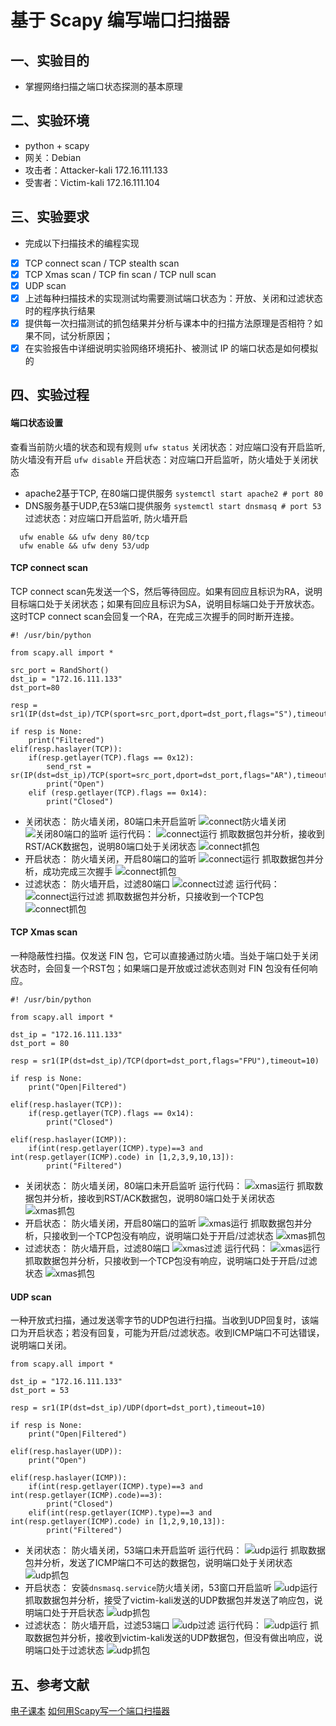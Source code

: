 # 基于 Scapy 编写端口扫描器
## 一、实验目的
- 掌握网络扫描之端口状态探测的基本原理
## 二、实验环境
- python + scapy
- 网关：Debian
- 攻击者：Attacker-kali 172.16.111.133
- 受害者：Victim-kali 172.16.111.104
## 三、实验要求
- 完成以下扫描技术的编程实现
- [x] TCP connect scan / TCP stealth scan
- [x] TCP Xmas scan / TCP fin scan / TCP null scan
- [x] UDP scan
- [x] 上述每种扫描技术的实现测试均需要测试端口状态为：开放、关闭和过滤状态时的程序执行结果
- [x] 提供每一次扫描测试的抓包结果并分析与课本中的扫描方法原理是否相符？如果不同，试分析原因；
- [x] 在实验报告中详细说明实验网络环境拓扑、被测试 IP 的端口状态是如何模拟的
## 四、实验过程
#### 端口状态设置
查看当前防火墙的状态和现有规则
`ufw status`
关闭状态：对应端口没有开启监听, 防火墙没有开启
`ufw disable`
开启状态：对应端口开启监听，防火墙处于关闭状态
- apache2基于TCP, 在80端口提供服务
`systemctl start apache2 # port 80`
- DNS服务基于UDP,在53端口提供服务
`systemctl start dnsmasq # port 53`
过滤状态：对应端口开启监听, 防火墙开启
```
  ufw enable && ufw deny 80/tcp
  ufw enable && ufw deny 53/udp
```
#### TCP connect scan
TCP connect scan先发送一个S，然后等待回应。如果有回应且标识为RA，说明目标端口处于关闭状态；如果有回应且标识为SA，说明目标端口处于开放状态。这时TCP connect scan会回复一个RA，在完成三次握手的同时断开连接。
```
#! /usr/bin/python

from scapy.all import *

src_port = RandShort()
dst_ip = "172.16.111.133"
dst_port=80

resp = sr1(IP(dst=dst_ip)/TCP(sport=src_port,dport=dst_port,flags="S"),timeout=10)

if resp is None:
    print("Filtered")
elif(resp.haslayer(TCP)):
    if(resp.getlayer(TCP).flags == 0x12):
        send_rst = sr(IP(dst=dst_ip)/TCP(sport=src_port,dport=dst_port,flags="AR"),timeout=10)
        print("Open")
    elif (resp.getlayer(TCP).flags == 0x14):
        print("Closed")
```
- 关闭状态：
防火墙关闭，80端口未开启监听
![connect防火墙关闭](img/tcp防火墙关闭.png)
![关闭80端口的监听](img/tcp关闭监听.png)
运行代码：
![connect运行](img/connect运行.png)
抓取数据包并分析，接收到RST/ACK数据包，说明80端口处于关闭状态
![connect抓包](img/connect抓包.png)
- 开启状态：
防火墙关闭，开启80端口的监听
![connect运行](img/connect开启.png)
抓取数据包并分析，成功完成三次握手
![connect抓包](img/connect抓包成功.png)
- 过滤状态：
防火墙开启，过滤80端口
![connect过滤](img/connect过滤.png)
运行代码：
![connect运行过滤](img/connect运行过滤.png)
抓取数据包并分析，只接收到一个TCP包
![connect抓包](img/connect抓包过滤.png)

#### TCP Xmas scan
一种隐蔽性扫描。仅发送 FIN 包，它可以直接通过防火墙。当处于端口处于关闭状态时，会回复一个RST包；如果端口是开放或过滤状态则对 FIN 包没有任何响应。
```
#! /usr/bin/python

from scapy.all import *

dst_ip = "172.16.111.133"
dst_port = 80

resp = sr1(IP(dst=dst_ip)/TCP(dport=dst_port,flags="FPU"),timeout=10)

if resp is None:
    print("Open|Filtered")

elif(resp.haslayer(TCP)):
    if(resp.getlayer(TCP).flags == 0x14):
        print("Closed")

elif(resp.haslayer(ICMP)):
    if(int(resp.getlayer(ICMP).type)==3 and int(resp.getlayer(ICMP).code) in [1,2,3,9,10,13]):
        print("Filtered")
```

- 关闭状态：
防火墙关闭，80端口未开启监听
运行代码：
![xmas运行](img/xmas关闭运行.png)
抓取数据包并分析，接收到RST/ACK数据包，说明80端口处于关闭状态
![xmas抓包](img/xmas关闭抓包.png)
- 开启状态：
防火墙关闭，开启80端口的监听
![xmas运行](img/xmas开始运行.png)
抓取数据包并分析，只接收到一个TCP包没有响应，说明端口处于开启/过滤状态
![xmas抓包](img/xmas开始抓包.png)
- 过滤状态：
防火墙开启，过滤80端口
![xmas过滤](img/xmas过滤.png)
运行代码：
![xmas运行](img/xmas过滤运行.png)
抓取数据包并分析，只接收到一个TCP包没有响应，说明端口处于开启/过滤状态
![xmas抓包](img/xmas过滤抓包.png)

#### UDP scan
一种开放式扫描，通过发送零字节的UDP包进行扫描。当收到UDP回复时，该端口为开启状态；若没有回复，可能为开启/过滤状态。收到ICMP端口不可达错误，说明端口关闭。
```
from scapy.all import *

dst_ip = "172.16.111.133"
dst_port = 53

resp = sr1(IP(dst=dst_ip)/UDP(dport=dst_port),timeout=10)

if resp is None:
    print("Open|Filtered")

elif(resp.haslayer(UDP)):
    print("Open")

elif(resp.haslayer(ICMP)):
    if(int(resp.getlayer(ICMP).type)==3 and int(resp.getlayer(ICMP).code)==3):
        print("Closed") 
    elif(int(resp.getlayer(ICMP).type)==3 and int(resp.getlayer(ICMP).code) in [1,2,9,10,13]):
        print("Filtered")
```
- 关闭状态：
防火墙关闭，53端口未开启监听
运行代码：
![udp运行](img/udp关闭运行.png)
抓取数据包并分析，发送了ICMP端口不可达的数据包，说明端口处于关闭状态
![udp抓包](img/udp关闭抓包.png)
- 开启状态：
安装`dnsmasq.service`防火墙关闭，53窗口开启监听
![udp运行](img/udp开始运行.png)
抓取数据包并分析，接受了victim-kali发送的UDP数据包并发送了响应包，说明端口处于开启状态
![udp抓包](img/udp开始抓包.png)
- 过滤状态：
防火墙开启，过滤53端口
![udp过滤](img/udp过滤.png)
运行代码：
![udp运行](img/udp过滤运行.png)
抓取数据包并分析，接收到victim-kali发送的UDP数据包，但没有做出响应，说明端口处于过滤状态
![udp抓包](img/udp过滤抓包.png)

## 五、参考文献
[电子课本](https://c4pr1c3.github.io/cuc-ns/chap0x05/exp.html)
[如何用Scapy写一个端口扫描器](https://blog.csdn.net/think_ycx/article/details/50898096)